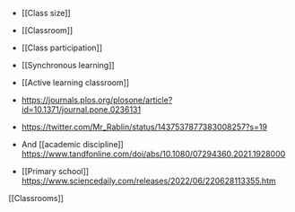 - [[Class size]]
- [[Classroom]]
- [[Class participation]]

- [[Synchronous learning]]
- [[Active learning classroom]]

- https://journals.plos.org/plosone/article?id=10.1371/journal.pone.0236131

- https://twitter.com/Mr_Rablin/status/1437537877383008257?s=19

- And [[academic discipline]] https://www.tandfonline.com/doi/abs/10.1080/07294360.2021.1928000

- [[Primary school]] https://www.sciencedaily.com/releases/2022/06/220628113355.htm

[[Classrooms]]
